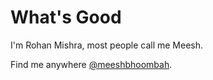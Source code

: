 # What's Good
I'm Rohan Mishra, most people call me Meesh.

Find me anywhere [@meeshbhoombah](https://www.google.com/search?q=meeshbhoombah&rlz=1C5CHFA_enUS789US838&oq=meeshbhoombah&aqs=chrome..69i57j69i60l4j69i65j69i60.3069j0j1&sourceid=chrome&ie=UTF-8).



